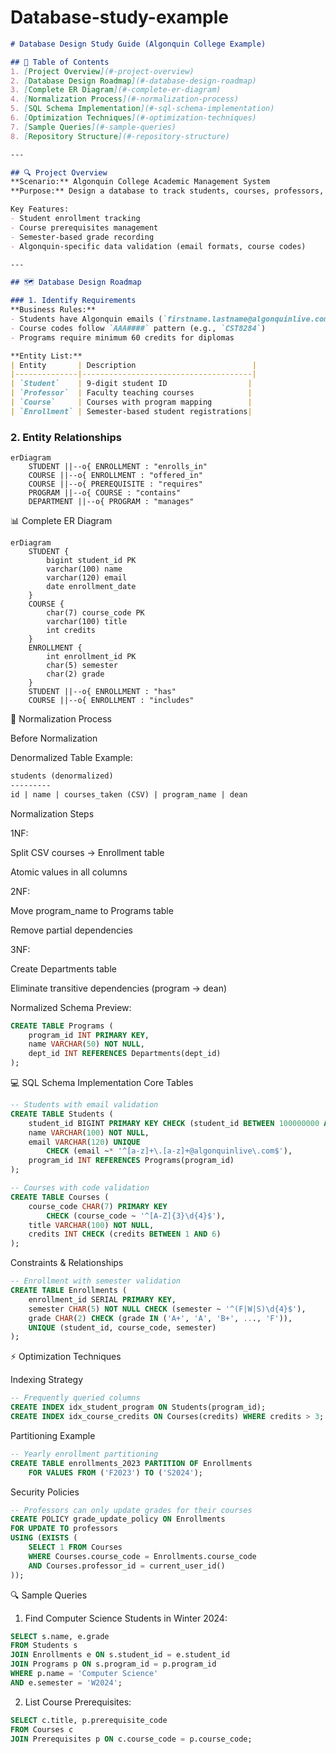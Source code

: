 # Database-study-example

```markdown
# Database Design Study Guide (Algonquin College Example)

## 📌 Table of Contents
1. [Project Overview](#-project-overview)
2. [Database Design Roadmap](#-database-design-roadmap)
3. [Complete ER Diagram](#-complete-er-diagram)
4. [Normalization Process](#-normalization-process)
5. [SQL Schema Implementation](#-sql-schema-implementation)
6. [Optimization Techniques](#-optimization-techniques)
7. [Sample Queries](#-sample-queries)
8. [Repository Structure](#-repository-structure)

---

## 🔍 Project Overview
**Scenario:** Algonquin College Academic Management System  
**Purpose:** Design a database to track students, courses, professors, and enrollments with college-specific rules.

Key Features:
- Student enrollment tracking
- Course prerequisites management
- Semester-based grade recording
- Algonquin-specific data validation (email formats, course codes)

---

## 🗺 Database Design Roadmap

### 1. Identify Requirements
**Business Rules:**
- Students have Algonquin emails (`firstname.lastname@algonquinlive.com`)
- Course codes follow `AAA####` pattern (e.g., `CST8284`)
- Programs require minimum 60 credits for diplomas

**Entity List:**
| Entity       | Description                          |
|--------------|--------------------------------------|
| `Student`    | 9-digit student ID                  |
| `Professor`  | Faculty teaching courses            |
| `Course`     | Courses with program mapping        |
| `Enrollment` | Semester-based student registrations|
```
### 2. Entity Relationships
```mermaid
erDiagram
    STUDENT ||--o{ ENROLLMENT : "enrolls_in"
    COURSE ||--o{ ENROLLMENT : "offered_in"
    COURSE ||--o{ PREREQUISITE : "requires"
    PROGRAM ||--o{ COURSE : "contains"
    DEPARTMENT ||--o{ PROGRAM : "manages"
```

📊 Complete ER Diagram
```mermaid
erDiagram
    STUDENT {
        bigint student_id PK
        varchar(100) name
        varchar(120) email
        date enrollment_date
    }
    COURSE {
        char(7) course_code PK
        varchar(100) title
        int credits
    }
    ENROLLMENT {
        int enrollment_id PK
        char(5) semester
        char(2) grade
    }
    STUDENT ||--o{ ENROLLMENT : "has"
    COURSE ||--o{ ENROLLMENT : "includes"
```

🔄 Normalization Process

Before Normalization

Denormalized Table Example:

```txt
students (denormalized)
---------
id | name | courses_taken (CSV) | program_name | dean
```

Normalization Steps

1NF:

Split CSV courses → Enrollment table

Atomic values in all columns

2NF:

Move program_name to Programs table

Remove partial dependencies

3NF:

Create Departments table

Eliminate transitive dependencies (program → dean)

Normalized Schema Preview:
```sql
CREATE TABLE Programs (
    program_id INT PRIMARY KEY,
    name VARCHAR(50) NOT NULL,
    dept_id INT REFERENCES Departments(dept_id)
);
```

💻 SQL Schema Implementation
Core Tables

```sql
-- Students with email validation
CREATE TABLE Students (
    student_id BIGINT PRIMARY KEY CHECK (student_id BETWEEN 100000000 AND 999999999),
    name VARCHAR(100) NOT NULL,
    email VARCHAR(120) UNIQUE 
        CHECK (email ~* '^[a-z]+\.[a-z]+@algonquinlive\.com$'),
    program_id INT REFERENCES Programs(program_id)
);

-- Courses with code validation
CREATE TABLE Courses (
    course_code CHAR(7) PRIMARY KEY 
        CHECK (course_code ~ '^[A-Z]{3}\d{4}$'),
    title VARCHAR(100) NOT NULL,
    credits INT CHECK (credits BETWEEN 1 AND 6)
);
```

Constraints & Relationships

```sql
-- Enrollment with semester validation
CREATE TABLE Enrollments (
    enrollment_id SERIAL PRIMARY KEY,
    semester CHAR(5) NOT NULL CHECK (semester ~ '^(F|W|S)\d{4}$'),
    grade CHAR(2) CHECK (grade IN ('A+', 'A', 'B+', ..., 'F')),
    UNIQUE (student_id, course_code, semester)
);
```

⚡ Optimization Techniques

Indexing Strategy
```sql 
-- Frequently queried columns
CREATE INDEX idx_student_program ON Students(program_id);
CREATE INDEX idx_course_credits ON Courses(credits) WHERE credits > 3;
```

Partitioning Example 
```sql
-- Yearly enrollment partitioning
CREATE TABLE enrollments_2023 PARTITION OF Enrollments
    FOR VALUES FROM ('F2023') TO ('S2024');
```
Security Policies
```sql
-- Professors can only update grades for their courses
CREATE POLICY grade_update_policy ON Enrollments
FOR UPDATE TO professors
USING (EXISTS (
    SELECT 1 FROM Courses 
    WHERE Courses.course_code = Enrollments.course_code
    AND Courses.professor_id = current_user_id()
));
```
🔍 Sample Queries

1. Find Computer Science Students in Winter 2024:
```sql 
SELECT s.name, e.grade
FROM Students s
JOIN Enrollments e ON s.student_id = e.student_id
JOIN Programs p ON s.program_id = p.program_id
WHERE p.name = 'Computer Science' 
AND e.semester = 'W2024';
```

2. List Course Prerequisites:
```sql
SELECT c.title, p.prerequisite_code 
FROM Courses c
JOIN Prerequisites p ON c.course_code = p.course_code;
```

